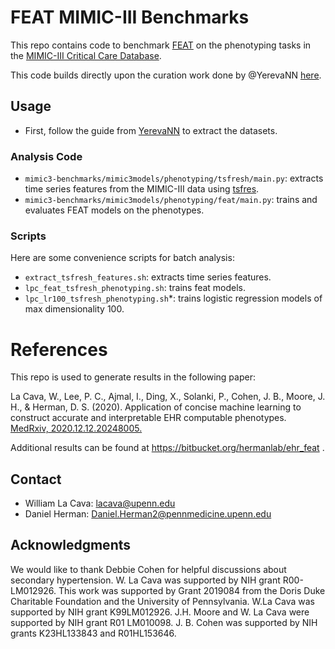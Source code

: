 FEAT MIMIC-III Benchmarks
=========================

This repo contains code to benchmark [FEAT](https://github.com/cavalab/feat) on the phenotyping tasks in the [MIMIC-III Critical Care Database](http://www.nature.com/articles/sdata201635). 

This code builds directly upon the curation work done by @YerevaNN [here](https://github.com/YerevaNN/mimic3-benchmarks).

## Usage

- First, follow the guide from [YerevaNN](https://github.com/YerevaNN/mimic3-benchmarks) to extract the datasets. 


### Analysis Code

- `mimic3-benchmarks/mimic3models/phenotyping/tsfresh/main.py`: extracts time series features from the MIMIC-III data using [tsfres](tsfresh.readthedocs.io/). 
- `mimic3-benchmarks/mimic3models/phenotyping/feat/main.py`: trains and evaluates FEAT models on the phenotypes. 

### Scripts

Here are some convenience scripts for batch analysis: 

- `extract_tsfresh_features.sh`: extracts time series features. 
- `lpc_feat_tsfresh_phenotyping.sh`: trains feat models.
- `lpc_lr100_tsfresh_phenotyping.sh`*: trains logistic regression models of max dimensionality 100. 

# References

This repo is used to generate results in the following paper:

La Cava, W., Lee, P. C., Ajmal, I., Ding, X., Solanki, P., Cohen, J. B., Moore, J. H., & Herman, D. S. (2020).
Application of concise machine learning to construct accurate and interpretable EHR computable phenotypes.
[MedRxiv, 2020.12.12.20248005.](https://doi.org/10.1101/2020.12.12.20248005)

Additional results can be found at https://bitbucket.org/hermanlab/ehr_feat . 

## Contact

 - William La Cava: lacava@upenn.edu
 - Daniel Herman: Daniel.Herman2@pennmedicine.upenn.edu

## Acknowledgments

We would like to thank Debbie Cohen for helpful discussions about secondary hypertension.
W. La Cava was supported by NIH grant R00-LM012926.
This work was supported by Grant 2019084 from the Doris Duke Charitable Foundation and the University of Pennsylvania.
W.La Cava was supported by NIH grant K99LM012926.
J.H. Moore and W. La Cava were supported by NIH grant R01 LM010098.
J. B. Cohen was supported by NIH grants K23HL133843 and R01HL153646.
